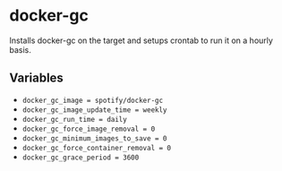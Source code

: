 # docker-gc

Installs docker-gc on the target and setups crontab to run it on a hourly basis.

## Variables

* `docker_gc_image = spotify/docker-gc`
* `docker_gc_image_update_time = weekly`
* `docker_gc_run_time = daily`
* `docker_gc_force_image_removal = 0`
* `docker_gc_minimum_images_to_save = 0`
* `docker_gc_force_container_removal = 0`
* `docker_gc_grace_period = 3600`